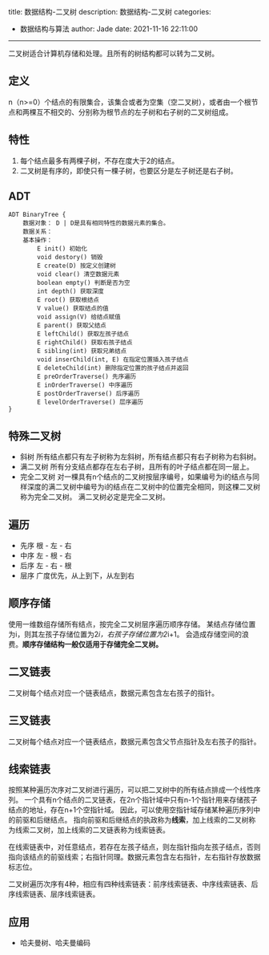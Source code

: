 title: 数据结构-二叉树
description: 数据结构-二叉树
categories:
  - 数据结构与算法
author: Jade
date: 2021-11-16 22:11:00
---
二叉树适合计算机存储和处理。且所有的树结构都可以转为二叉树。

## 定义
n（n>=0）个结点的有限集合，该集合或者为空集（空二叉树），或者由一个根节点和两棵互不相交的、分别称为根节点的左子树和右子树的二叉树组成。

## 特性
1. 每个结点最多有两棵子树，不存在度大于2的结点。
2. 二叉树是有序的，即使只有一棵子树，也要区分是左子树还是右子树。

## ADT
```
ADT BinaryTree {
    数据对象： D | D是具有相同特性的数据元素的集合。
    数据关系：
    基本操作：
        E init() 初始化
        void destory() 销毁
        E create(D) 按定义创建树
        void clear() 清空数据元素
        boolean empty() 判断是否为空
        int depth() 获取深度
        E root() 获取根结点
        V value() 获取结点的值
        void assign(V) 给结点赋值
        E parent() 获取父结点
        E leftChild() 获取左孩子结点
        E rightChild() 获取右孩子结点
        E sibling(int) 获取兄弟结点
        void inserChild(int, E) 在指定位置插入孩子结点
        E deleteChild(int) 删除指定位置的孩子结点并返回
        E preOrderTraverse() 先序遍历
        E inOrderTraverse() 中序遍历
        E postOrderTraverse() 后序遍历
        E levelOrderTraverse() 层序遍历
}
```

## 特殊二叉树
- 斜树
所有结点都只有左子树称为左斜树，所有结点都只有右子树称为右斜树。
- 满二叉树
所有分支结点都存在左右子树，且所有的叶子结点都在同一层上。
- 完全二叉树
对一棵具有n个结点的二叉树按层序编号，如果编号为i的结点与同样深度的满二叉树中编号为i的结点在二叉树中的位置完全相同，则这棵二叉树称为完全二叉树。
满二叉树必定是完全二叉树。

## 遍历
- 先序 根 - 左 - 右
- 中序 左 - 根 - 右
- 后序 左 - 右 - 根
- 层序 广度优先，从上到下，从左到右

## 顺序存储
使用一维数组存储所有结点，按完全二叉树层序遍历顺序存储。
某结点存储位置为i，则其左孩子存储位置为2*i，右孩子存储位置为2*i+1。
会造成存储空间的浪费。**顺序存储结构一般仅适用于存储完全二叉树。**

## 二叉链表
二叉树每个结点对应一个链表结点，数据元素包含左右孩子的指针。

## 三叉链表
二叉树每个结点对应一个链表结点，数据元素包含父节点指针及左右孩子的指针。

## 线索链表
按照某种遍历次序对二叉树进行遍历，可以把二叉树中的所有结点排成一个线性序列。
一个具有n个结点的二叉链表，在2n个指针域中只有n-1个指针用来存储孩子结点的地址，存在n+1个空指针域。
因此，可以使用空指针域存储某种遍历序列中的前驱和后继结点。
指向前驱和后继结点的执政称为**线索**，加上线索的二叉树称为线索二叉树，加上线索的二叉链表称为线索链表。

在线索链表中，对任意结点，若存在左孩子结点，则左指针指向左孩子结点，否则指向该结点的前驱线索；右指针同理。数据元素包含左右指针，左右指针存放数据标志位。

二叉树遍历次序有4种，相应有四种线索链表：前序线索链表、中序线索链表、后序线索链表、层序线索链表。

## 应用
- 哈夫曼树、哈夫曼编码